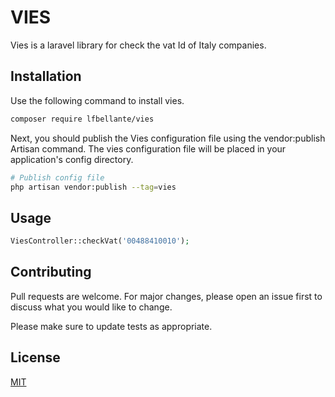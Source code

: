 # VIES

Vies is a laravel library for check the vat Id of Italy companies.

## Installation

Use the following command to install vies.

```bash
composer require lfbellante/vies
```
Next, you should publish the Vies configuration file using the vendor:publish Artisan command.
The vies configuration file will be placed in your application's config directory.

```bash
# Publish config file
php artisan vendor:publish --tag=vies
```

## Usage
```php
ViesController::checkVat('00488410010');
```

## Contributing
Pull requests are welcome. For major changes, please open an issue first to discuss what you would like to change.

Please make sure to update tests as appropriate.

## License
[MIT](https://choosealicense.com/licenses/mit/)